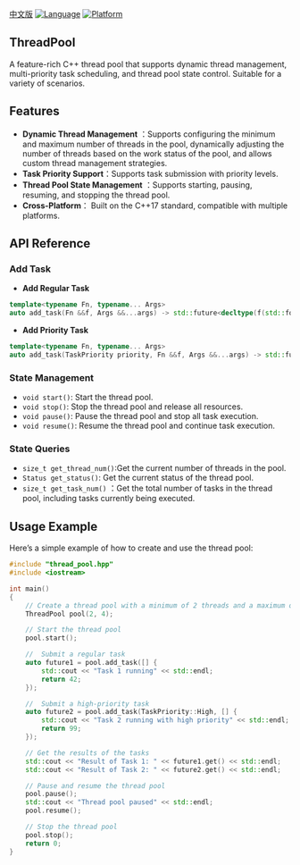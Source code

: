 [中文版](README_CH.md)
[![Language](https://img.shields.io/badge/language-c++-red.svg)](https://en.cppreference.com/)
[![Platform](https://img.shields.io/badge/platform-linux%20%7C%20macos%20%7C%20windows-lightgrey.svg)](https://img.shields.io/badge/platform-linux%20%7C%20macos20%7C%20windows-lightgrey.svg)

## ThreadPool
A feature-rich C++ thread pool that supports dynamic thread management, multi-priority task scheduling, and thread pool state control. Suitable for a variety of scenarios.

## **Features**
- **Dynamic Thread Management** ：Supports configuring the minimum and maximum number of threads in the pool, dynamically adjusting the number of threads based on the work status of the pool, and allows custom thread management strategies.
- **Task Priority Support**：Supports task submission with priority levels.
- **Thread Pool State Management** ：Supports starting, pausing, resuming, and stopping the thread pool.
- **Cross-Platform**： Built on the C++17 standard, compatible with multiple platforms.

## **API Reference**

### Add Task
- **Add Regular Task**
```C++
template<typename Fn, typename... Args>
auto add_task(Fn &&f, Args &&...args) -> std::future<decltype(f(std::forward<Args>(args)...))>;
```
- **Add Priority Task**
```C++
template<typename Fn, typename... Args>
auto add_task(TaskPriority priority, Fn &&f, Args &&...args) -> std::future<decltype(f(std::forward<Args>(args)...))>;
```
### State Management
- `void start()`: Start the thread pool.
- `void stop()`: Stop the thread pool and release all resources.
- `void pause()`: Pause the thread pool and stop all task execution.
- `void resume()`: Resume the thread pool and continue task execution.
### State Queries
- `size_t get_thread_num()`:Get the current number of threads in the pool.
- `Status get_status()`: Get the current status of the thread pool.
- `size_t get_task_num()` ：Get the total number of tasks in the thread pool, including tasks currently being executed.

## Usage Example

Here’s a simple example of how to create and use the thread pool:
```c++
#include "thread_pool.hpp"
#include <iostream>

int main() 
{
    // Create a thread pool with a minimum of 2 threads and a maximum of 4 threads
    ThreadPool pool(2, 4);

    // Start the thread pool
    pool.start();

    //  Submit a regular task
    auto future1 = pool.add_task([] {
        std::cout << "Task 1 running" << std::endl;
        return 42;
    });

    //  Submit a high-priority task
    auto future2 = pool.add_task(TaskPriority::High, [] {
        std::cout << "Task 2 running with high priority" << std::endl;
        return 99;
    });

    // Get the results of the tasks
    std::cout << "Result of Task 1: " << future1.get() << std::endl;
    std::cout << "Result of Task 2: " << future2.get() << std::endl;

    // Pause and resume the thread pool
    pool.pause();
    std::cout << "Thread pool paused" << std::endl;
    pool.resume();

    // Stop the thread pool
    pool.stop();
    return 0;
}
```

